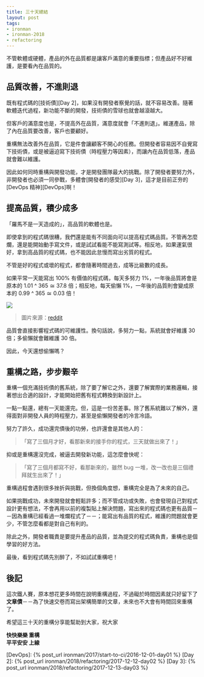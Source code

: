 ```yaml
---
title: 三十天總結
layout: post
tags:
- ironman
- ironman-2018
- refactoring
---
```


不管軟體或硬體，產品的外在品質都是讓客戶滿意的重要指標；但產品好不好維護，是要看內在品質的。

## 品質改善，不進則退

既有程式碼的[技術債][Day 2]，如果沒有開發者察覺的話，就不容易改善。隨著軟體迭代過程，新功能不斷的開發，技術債的雪球也就會越滾越大。

但客戶的滿意度也是，不提高外在品質，滿意度就會「不進則退」。維運產品，除了內在品質要改善，客戶也要顧好。

重構無法改善外在品質，它是件會讓顧客不開心的任務。但開發者容易因不自覺寫下技術債，或是被逼迫寫下技術債（時程壓力等因素），而讓內在品質低落，產品就會難以維護。

因此如何同時重構與開發功能，才是開發團隊最大的挑戰。除了開發者要努力外，非開發者也必須一同參戰，多體會[開發者的感受][Day 3]，這才是目前正夯的 [DevOps 精神][DevOps]啊！

## 提高品質，積少成多

「羅馬不是一天造成的」，高品質的軟體也是。

即使拿到的程式碼很糟，我們還是能有不同面向可以提高程式碼品質。不管再怎麼爛，還是能開始動手寫文件，或是試試看能不能寫測試等。相反地，如果運氣很好，拿到高品質的程式碼，也不能因此怠慢而寫出劣質的程式。

不管是好的程式或壞的程式，都會隨著時間過去，成等比級數的成長。

如果平常一天能寫出 100% 有價值的程式碼，每天多努力 1%，一年後品質將會是原本的 1.01 ^ 365 ≅ 37.8 倍；相反地，每天偷懶 1%，一年後的品質則會變成原本的 0.99 ^ 365 ≅ 0.03 倍！

![](http://i.imgur.com/fN1aVVx.jpg)

> 圖片來源：[reddit](https://www.reddit.com/r/NoFap/comments/35ei80/heres_some_motivation_for_you_awesome_people/)

品質會直接影響程式碼的可維護性。換句話說，多努力一點，系統就會好維護 30 倍；多偷懶就會難維護 30 倍。

因此，今天還想偷懶嗎？

## 重構之路，步步艱辛

重構一個充滿技術債的舊系統，除了要了解它之外，還要了解實際的業務邏輯，接著想出合適的設計，才能開始把舊有程式轉換到新設計上。

一點一點還，總有一天能還完。但，這是一份苦差事。除了舊系統難以了解外，還得面對非開發人員的時程壓力，甚至是偷懶開發者的冷言冷語。

努力了許久，成功還完債後的功勞，也許還會是其他人的：

> 「寫了三個月才好，看那新來的接手你的程式，三天就做出來了！」

抑或是重構還沒完成，被逼去開發新功能，這怎麼會快呢：

> 「寫了三個月都寫不好，看那新來的，雖然 bug 一堆，改一改也是三個禮拜就生出來了！」

重構過程會遇到很多挫折與挑戰，但換個角度想，重構完全是為了未來的自己。

如果挑戰成功，未來開發就會輕鬆許多；而不管成功或失敗，也會發現自己對程式設計更有想法，不會再用以前的複製貼上解決問題，寫出來的程式碼也更有品質－－因為重構已經看過一堆爛程式了－－；能寫出有品質的程式，維護的問題就會更少，不管怎麼看都是對自己有利的。

除此之外，開發者職責是要提升產品的品質，並為提交的程式碼負責，重構也是個學習的好方法。

最後，看到程式碼先別醉了，不如試試重構吧！

## 後記

這次鐵人賽，原本想花更多時間在說明重構過程，不過礙於時間因素就只好留下了**文章債**－－為了快速交卷而寫出架構簡單的文章，未來也不大會有時間回來重構了。

希望這三十天的重構分享能幫助到大家，祝大家

**快快樂樂 重構**  
**平平安安 上線**

[DevOps]: {% post_url ironman/2017/start-to-ci/2016-12-01-day01 %}
[Day 2]: {% post_url ironman/2018/refactoring/2017-12-12-day02 %}
[Day 3]: {% post_url ironman/2018/refactoring/2017-12-13-day03 %}
